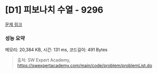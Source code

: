 # [D1] 피보나치 수열 - 9296 

[문제 링크](https://swexpertacademy.com/main/code/problem/problemDetail.do?contestProbId=AW9lUl3aeCwDFAUY) 

### 성능 요약

메모리: 20,384 KB, 시간: 131 ms, 코드길이: 491 Bytes



> 출처: SW Expert Academy, https://swexpertacademy.com/main/code/problem/problemList.do
